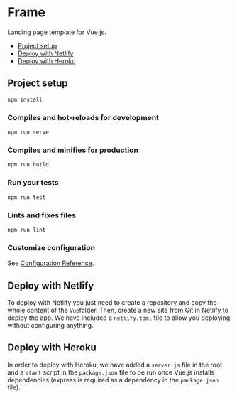 # Frame

Landing page template for Vue.js.

* [Project setup](#project-setup)
* [Deploy with Netlify](#deploy-with-netlify)
* [Deploy with Heroku](#deploy-with-heroku)

## Project setup
```
npm install
```

### Compiles and hot-reloads for development
```
npm run serve
```

### Compiles and minifies for production
```
npm run build
```

### Run your tests
```
npm run test
```

### Lints and fixes files
```
npm run lint
```

### Customize configuration
See [Configuration Reference](https://cli.vuejs.org/config/).

## Deploy with Netlify
To deploy with Netlify you just need to create a repository and copy the whole content of the `Vue`folder. Then, create a new site from Git in Netlify to deploy the app. We have included a `netlify.toml` file to allow you deploying without configuring anything.

## Deploy with Heroku
In order to deploy with Heroku, we have added a `server.js` file in the root and a `start` script in the `package.json` file to be run once Vue.js installs dependencies (express is required as a dependency in the `package.json` file).